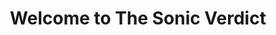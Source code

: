 ---
layout: home
title: "Welcome to The Sonic Verdict"
excerpt: "Deep dives, hot takes, and sonic truth — a blog for music lovers."
---